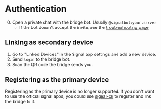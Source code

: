 # Authentication
0. Open a private chat with the bridge bot. Usually `@signalbot:your.server`
   * If the bot doesn't accept the invite, see the [troubleshooting page](../../general/troubleshooting.md)

## Linking as secondary device
1. Go to "Linked Devices" in the Signal app settings and add a new device.
2. Send `login` to the bridge bot.
3. Scan the QR code the bridge sends you.

## Registering as the primary device
Registering as the primary device is no longer supported. If you don't want to
use the official signal apps, you could use [signal-cli] to register and link
the bridge to it.

[signal-cli]: https://github.com/AsamK/signal-cli
